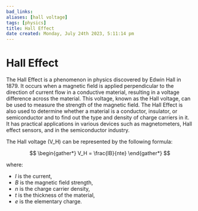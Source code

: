 ```yaml
---
bad_links: 
aliases: [hall voltage]
tags: [physics]
title: Hall Effect
date created: Monday, July 24th 2023, 5:11:14 pm
---
```

# Hall Effect

The Hall Effect is a phenomenon in physics discovered by Edwin Hall in 1879. It occurs when a magnetic field is applied perpendicular to the direction of current flow in a conductive material, resulting in a voltage difference across the material. This voltage, known as the Hall voltage, can be used to measure the strength of the magnetic field. The Hall Effect is also used to determine whether a material is a conductor, insulator, or semiconductor and to find out the type and density of charge carriers in it. It has practical applications in various devices such as magnetometers, Hall effect sensors, and in the semiconductor industry.

The Hall voltage (V_H) can be represented by the following formula:

$$
\begin{gather*} 
V_H = \frac{IB}{nte}
\end{gather*}
$$

where:
- $I$ is the current,
- $B$ is the magnetic field strength,
- $n$ is the charge carrier density,
- $t$ is the thickness of the material,
- $e$ is the elementary charge.
